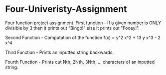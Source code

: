 # Four-Univeristy-Assignment
Four function project assignment. 
First function - If a given number is ONLY divisible by 3 then it prints out "Bingo!" else it prints out "Fooey!".

Second Function - Computation of the function f(x) = y^2 x^2 + 13 y x^3 - 2 x^4

Third Function - Prints an inputted string backwards.

Fourth Function - Prints out Nth, 2Nth, 3Nth, ... characters of an inputted string.
